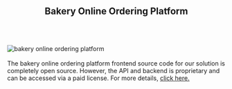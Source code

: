 <h2 style="text-align:center">Bakery Online Ordering Platform</h2><br/><br/>

![bakery online ordering platform](https://admin.ninjascode.com/wp-content/uploads/2025/repoImages/martha/11.webp) <br/><br/>The bakery online ordering platform frontend source code for our solution is completely open source. However, the API and backend is proprietary and can be accessed via a paid license. For more details, <a href="https://enatega.com/?utm_source=github&utm_medium=repo&utm_campaign=martha-bakery-online-ordering-platform" target="_blank">click here.</a>
